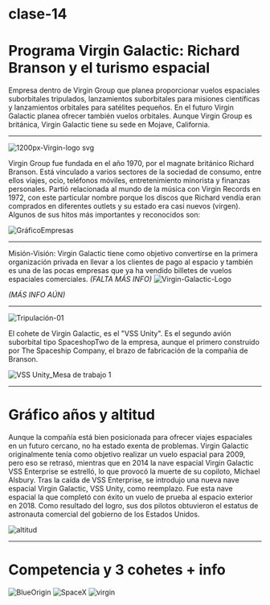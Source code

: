 # clase-14
# Programa Virgin Galactic: Richard Branson y el turismo espacial
Empresa dentro de Virgin Group que planea proporcionar vuelos espaciales suborbitales tripulados, lanzamientos suborbitales para misiones científicas y lanzamientos orbitales para satélites pequeños. En el futuro Virgin Galactic planea ofrecer también vuelos orbitales.
Aunque Virgin Group es británica, Virgin Galactic tiene su sede en Mojave, California.
___

![1200px-Virgin-logo svg](https://user-images.githubusercontent.com/110860102/201678868-e405cfe3-b21b-4d5d-8b4f-f809761f89fa.png)

Virgin Group fue fundada en el año 1970, por el magnate británico Richard Branson. Está vinculado a varios sectores de la sociedad de consumo, entre ellos viajes, ocio, teléfonos móviles, entretenimiento minorista y finanzas personales. Partió relacionada al mundo de la música con Virgin Records en 1972, con este particular nombre porque los discos que Richard vendía eran comprados en diferentes outlets y su estado era casi nuevos (virgen). Algunos de sus hitos más importantes y reconocidos son: 

![GráficoEmpresas](https://user-images.githubusercontent.com/110860102/201686940-995e3331-95ed-4bc6-9d58-8deca4ce4d74.svg)

___
Misión-Visión: Virgin Galactic tiene como objetivo convertirse en la primera organización privada en llevar a los clientes de pago al espacio y también es una de las pocas empresas que ya ha vendido billetes de vuelos espaciales comerciales. *(FALTA MÁS INFO)*
![Virgin-Galactic-Logo](https://user-images.githubusercontent.com/110860102/201692869-2f8ca83a-4d30-42fc-941f-5939cb5503b3.jpg)

*(MÁS INFO AÚN)*
___
![Tripulación-01](https://user-images.githubusercontent.com/110860102/201693509-c7c545f2-bd23-48fc-8f06-9e4d69cb6725.svg)


El cohete de Virgin Galactic, es el "VSS Unity". Es el segundo avión suborbital tipo SpaceshopTwo de la empresa, aunque el primero construido por The Spaceship Company, el brazo de fabricación de la compañia de Branson.

![VSS Unity_Mesa de trabajo 1](https://user-images.githubusercontent.com/110860102/201693098-019d9fe9-ba07-46f0-8b09-239b38e4e0fe.svg)


___
# Gráfico años y altitud

Aunque la compañía está bien posicionada para ofrecer viajes espaciales en un futuro cercano, no ha estado exenta de problemas. Virgin Galactic originalmente tenía como objetivo realizar un vuelo espacial para 2009, pero eso se retrasó, mientras que en 2014 la nave espacial Virgin Galactic VSS Enterprise se estrelló, lo que provocó la muerte de su copiloto, Michael Alsbury. Tras la caída de VSS Enterprise, se introdujo una nueva nave espacial Virgin Galactic, VSS Unity, como reemplazo. Fue esta nave espacial la que completó con éxito un vuelo de prueba al espacio exterior en 2018. Como resultado del logro, sus dos pilotos obtuvieron el estatus de astronauta comercial del gobierno de los Estados Unidos.

![altitud](https://user-images.githubusercontent.com/110860102/201688715-1120c244-3104-4adc-8975-fbef539f9bd3.svg)

----
# Competencia y 3 cohetes + info

![BlueOrigin](https://user-images.githubusercontent.com/110860102/201677861-8e2b4c9c-27a7-4b37-8cee-d6617e212be3.svg)
![SpaceX](https://user-images.githubusercontent.com/110860102/201677892-a4fdcfad-61b8-46a6-beba-2201c34414a6.svg)
![virgin](https://user-images.githubusercontent.com/110860102/201679635-4b9ae28a-df2b-4893-a9f7-295735aa8dcd.svg)


